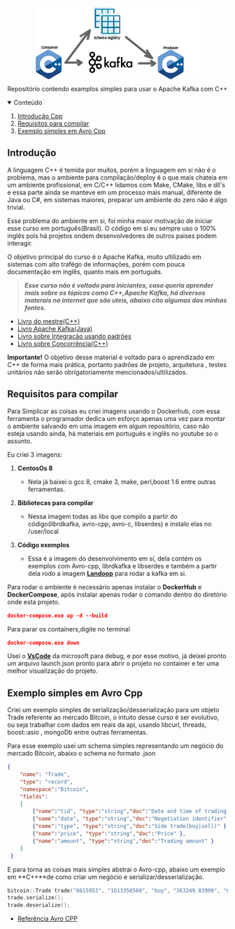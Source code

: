 <p align="center">
<img align="center"   src="/images/Kafka-logo.png">
</p>

Repositório contendo examplos simples para usar o Apache Kafka com C++

<!-- CONTEUDO -->
<details open="open">
  <summary>Conteúdo</summary>
  <ol>
    <li>
      <a href="#introdução">Introdução Cpp</a> 
    </li>   
    <li>
      <a href="#requisitos-para-compilar">Requisitos para compilar</a> 
    </li>     
    <li>
      <a href="#exemplo-simples-em-avro-cpp">Exemplo simples em Avro Cpp</a> 
    </li> 
  </ol>
</details>

<!-- INTRODUÇÃO -->
## Introdução
A linguagem C++ é temida por muitos, porém a linguagem em si não é o problema, mas o ambiente para compilação/deploy é o que mais chateia em um ambiente profissional, em C/C++ lidamos com Make, CMake, libs e dll's e essa parte ainda se manteve em um processo mais manual, diferente de Java ou C#, em sistemas maiores, preparar um ambiente do zero não é algo trivial.

Esse problema do ambiente em si, foi minha maior motivação de iniciar esse curso em português(Brasil). O código em si eu sempre uso o 100% inglês pois há projetos ondem desenvolvedores de outros paises podem interagir.

O objetivo principal do curso é o Apache Kafka, muito ultilizado em sistemas com alto trafégo de informações, porém com pouca documentação em inglês, quanto mais em português.

> ***Esse curso não é voltado para iniciantes, caso queria aprender mais sobre os tópicos como C++,Apache Kafka, há diversos materais na internet que são uteis, abaixo cito algumas das minhas fontes.*** 

* [Livro do mestre(C++)](https://www.amazon.com.br/C-Programming-Language-Bjarne-Stroustrup/dp/0321563840)
* [Livro Apache Kafka(Java)](https://www.confluent.io/resources/kafka-the-definitive-guide/)
* [Livro sobre Integração usando padrões](https://www.amazon.com.br/gp/product/0321200683?pf_rd_r=5EXGARCAFTPM52TSJR5E&pf_rd_p=72a7651a-a7d8-4551-b248-c61480b6ce6e&pd_rd_r=ff720a8b-821d-4a4a-8cbb-893912f407da&pd_rd_w=W2FIe&pd_rd_wg=lBDya&ref_=pd_gw_unk)
* [Livro sobre Concorrência(C++)](https://www.amazon.com/C-Concurrency-Action-Anthony-Williams/dp/1617294691)

**Importante!** O objetivo desse material é voltado para o aprendizado em C++ de forma mais prática, portanto padrões de projeto, arquitetura , testes unitários não serão obrigatoriamente mencionados/ultilizados.

<!-- REQUISITOS PARA COMPILAR -->
## Requisitos para compilar
Para Simplicar as coisas eu criei imagens usando o Dockerhub, com essa ferramenta o programador dedica um esforço apenas uma vez para montar o ambiente salvando em uma imagem em algum repositório, caso não esteja usando ainda, há materiais em português e inglês no youtube so o assunto.

Eu criei 3 imagens:

1. **CentosOs 8** 
   - Nela já baixei o gcc 8, cmake 3, make, perl,boost 1.6 entre outras ferramentas.

2. **Bibliotecas para compilar**   
   - Nessa imagem todas as libs que compilo a partir do código(librdkafka, avro-cpp, avro-c, libserdes) e instalo elas no /user/local

3. **Código exemplos**   
   - Essa é a imagem do desenvolvimento em sí, dela contém os exemplos com Avro-cpp, librdkafka e libserdes e também a partir dela rodo a imagem [**Landoop**](https://github.com/lensesio/fast-data-dev) para rodar a kafka em si.
   
Para rodar o ambiente é necessário apenas instalar o **DockerHub** e **DockerCompose**, após instalar apenas rodar o comando dentro do diretório onde esta projeto.
```json
docker-compose.exe up -d --build 
```
Para parar os containers,digite no terminal
```json
docker-compose.exe down
```
Usei o [**VsCode**](https://code.visualstudio.com/) da microsoft para debug, e por esse motivo, já deixei pronto um arquivo launch.json pronto para abrir o projeto no container e ter uma melhor visualização do projeto.

<!-- AVRO CPP -->
## Exemplo simples em Avro Cpp

Criei um exemplo simples de serialização/desserialização para um objeto Trade referente ao mercado Bitcoin, o intuito desse curso é ser evolutivo, ou seja trabalhar com dados em reais da api, usando libcurl, threads, boost::asio , mongoDb entre outras ferramentas.

Para esse exemplo usei um schema simples representando um negócio do mercado Bitcoin, abaixo o schema no formato .json
```json
{
    "name": "Trade",
    "type": "record",
    "namespace":"Bitcoin",
    "fields":
    [
        {"name":"tid", "type":"string","doc":"Date and time of trading in the Unix Era" },
        {"name":"date", "type":"string","doc":"Negotiation identifier" },
        {"name":"type", "type":"string","doc":"Side trade(buy|sell)" },
        {"name":"price", "type":"string","doc":"Price" },
        {"name":"amount", "type":"string","doc":"Trading amount" }
    ]
 } 
```
E para torna as coisas mais simples abstrai o Avro-cpp, abaixo um exemplo em **C++**de como criar um negócio e serializar/desserialização.
```cpp
bitcoin::Trade trade("8615953", "1613358560", "buy", "263249.83999", "0.03000899");
trade.serialize();
trade.deserialize();
```

* [Referência Avro CPP](http://avro.apache.org/docs/current/api/cpp/html/index.html)

 
